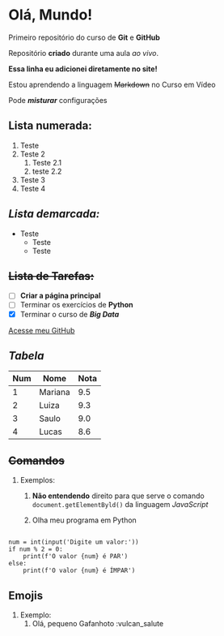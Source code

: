 # Olá, Mundo! 

 Primeiro repositório do curso de **Git** e **GitHub** 

 Repositório **criado** durante uma aula *ao vivo*.

**Essa linha eu adicionei diretamente no site!**

Estou aprendendo a linguagem ~~Markdown~~ no Curso em Vídeo

Pode __*misturar*__ configurações

**Lista numerada:**
---
1. Teste
1. Teste 2
   1. Teste 2.1
   1. teste 2.2
1. Teste 3
1. Teste 4

*Lista demarcada:*
---
* Teste
   * Teste
   * Teste

~~Lista de Tarefas:~~
---
- [ ] **Criar a página principal**
- [ ] Terminar os exercícios de **Python**
- [x] Terminar o curso de **_Big Data_**

[Acesse meu GitHub](https://github.com/marianamtd)

*__Tabela__*
---
Num | Nome | Nota
---|---|---|
1| Mariana | 9.5 
2| Luiza | 9.3 
3| Saulo | 9.0 
4| Lucas | 8.6 

**~~Comandos~~**
---
1. Exemplos:
   1. **Não entendendo** direito para que serve o comando `document.getElementByld()` da linguagem *JavaScript*

   1. Olha meu programa em Python
```

num = int(input('Digite um valor:'))
if num % 2 = 0:
    print(f'O valor {num} é PAR')
else:
    print(f'O valor {num} é ÍMPAR')    
```
**Emojis**
---
1. Exemplo:
   1. Olá, pequeno Gafanhoto :vulcan_salute
